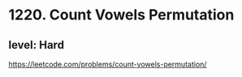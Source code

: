 # 1220. Count Vowels Permutation
## level: Hard

https://leetcode.com/problems/count-vowels-permutation/
